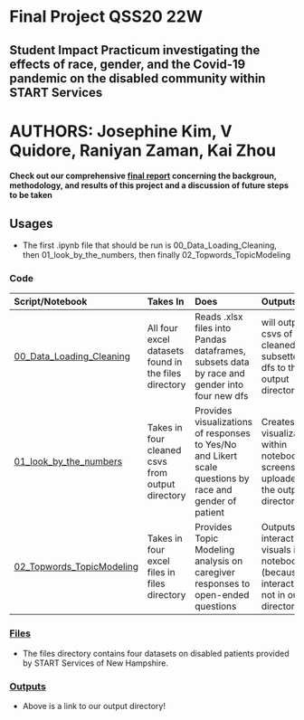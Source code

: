 # Final Project QSS20 22W
## Student Impact Practicum investigating the effects of race, gender, and the Covid-19 pandemic on the disabled community within START Services

# AUTHORS: Josephine Kim, V Quidore, Raniyan Zaman, Kai Zhou

#### Check out our comprehensive [final report](https://github.com/vquidore/final-project-qss20/blob/main/Final_Project___SIP_.pdf) concerning the backgroun, methodology, and results of this project and a discussion of future steps to be taken

## Usages

- The first .ipynb file that should be run is 00_Data_Loading_Cleaning, then 01_look_by_the_numbers, then finally 02_Topwords_TopicModeling

### Code 

|**Script/Notebook**|**Takes In**|**Does**|**Outputs**|
|:------------------|:-----------|:-------|:----------|
|[00_Data_Loading_Cleaning](https://github.com/vquidore/final-project-qss20/blob/main/code/00_Data_Loading_Cleaning.ipynb)|All four excel datasets found in the files directory|Reads .xlsx files into Pandas dataframes, subsets data by race and gender into four new dfs|will output csvs of cleaned, subsetted, dfs to the output directory|
|[01_look_by_the_numbers](https://github.com/vquidore/final-project-qss20/blob/main/code/01_look_by_the_numbers.ipynb)|Takes in four cleaned csvs from output directory|Provides visualizations of responses to Yes/No and Likert scale questions by race and gender of patient|Creates visualizations within notebook w/ screenshots uploaded to the output directory|
|[02_Topwords_TopicModeling](https://github.com/vquidore/final-project-qss20/blob/main/code/02_Topwords_TopicModeling.ipynb)|Takes in four excel files in files directory|Provides Topic Modeling analysis on caregiver responses to open-ended questions|Outputs interactive visuals in notebook (because interactive, not in output directory)|
### [Files](https://github.com/vquidore/final-project-qss20/tree/main/files)

- The files directory contains four datasets on disabled patients provided by START Services of New Hampshire. 


### [Outputs](https://github.com/vquidore/final-project-qss20/tree/main/output)

- Above is a link to our output directory!
